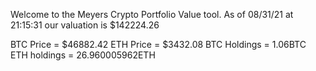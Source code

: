 Welcome to the Meyers Crypto Portfolio Value tool. 
As of 08/31/21 at 21:15:31 our valuation is $142224.26 

BTC Price = $46882.42
 ETH Price = $3432.08
BTC Holdings = 1.06BTC
 ETH holdings = 26.960005962ETH 
